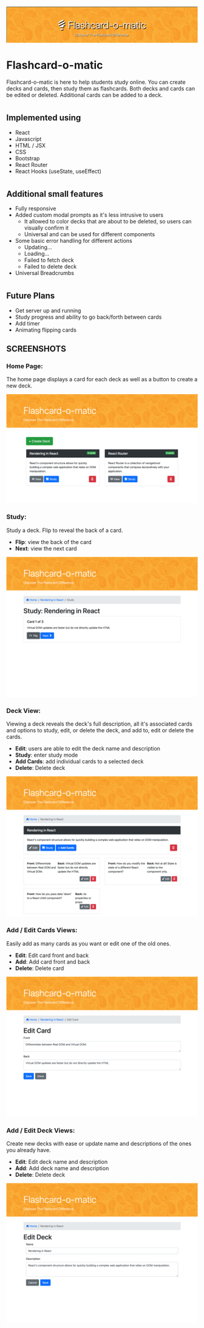 ![Flashcard-o-matic](src/readme/header.png "Flashcard-o-matic")

#
# Flashcard-o-matic

Flashcard-o-matic is here to help students study online.  You can create decks and cards, then study them as flashcards. Both decks and cards can be edited or deleted. Additional cards can be added to a deck.

#
## Implemented using
* React 
* Javascript
* HTML / JSX 
* CSS
* Bootstrap
* React Router
* React Hooks (useState, useEffect)

#
## Additional small features

* Fully responsive
* Added custom modal prompts as it's less intrusive to users
    * It allowed to color decks that are about to be deleted, so users can visually confirm it
    * Universal and can be used for different components
* Some basic error handling for different actions
    * Updating...
    * Loading...
    * Failed to fetch deck
    * Failed to delete deck
* Universal Breadcrumbs

#
## Future Plans

* Get server up and running
* Study progress and ability to go back/forth between cards
* Add timer
* Animating flipping cards

## SCREENSHOTS

### Home Page:
The home page displays a card for each deck as well as a button to create a new deck.

![Home Page](src/readme/home-screen.png)


### Study:
Study a deck. Flip to reveal the back of a card.

- **Flip**: view the back of the card
- **Next**: view the next card

![Study Page](src/readme/study-deck-screen.png)


### Deck View:
Viewing a deck reveals the deck's full description, all it's associated cards and options to study, edit, or delete the deck, and add to, edit or delete the cards.

- **Edit**: users are able to edit the deck name and description
- **Study**: enter study mode
- **Add Cards**: add individual cards to a selected deck
- **Delete**: Delete deck

![Deck View](src/readme/deck-screen.png)

### Add / Edit Cards Views:
Easily add as many cards as you want or edit one of the old ones.

- **Edit**: Edit card front and back
- **Add**: Add card front and back
- **Delete**: Delete card

![Add / Edit Card](src/readme/edit-card-screen.png)

### Add / Edit Deck Views:
Create new decks with ease or update name and descriptions of the ones you already have.

- **Edit**: Edit deck name and description
- **Add**: Add deck name and description
- **Delete**: Delete deck

![Add / Edit Deck](src/readme/edit-deck-screen.png)